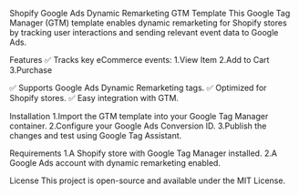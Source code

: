 Shopify Google Ads Dynamic Remarketing GTM Template
This Google Tag Manager (GTM) template enables dynamic remarketing for Shopify stores by tracking user interactions and sending relevant event data to Google Ads.

Features
✅ Tracks key eCommerce events:
1.View Item
2.Add to Cart
3.Purchase

✅ Supports Google Ads Dynamic Remarketing tags.
✅ Optimized for Shopify stores.
✅ Easy integration with GTM.

Installation
1.Import the GTM template into your Google Tag Manager container.
2.Configure your Google Ads Conversion ID.
3.Publish the changes and test using Google Tag Assistant.

Requirements
1.A Shopify store with Google Tag Manager installed.
2.A Google Ads account with dynamic remarketing enabled.

License
This project is open-source and available under the MIT License.
